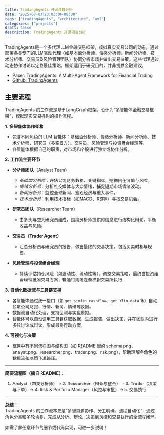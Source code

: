 ```yaml
---
title: TradingAgents 开源项目分析
date: "2025-07-03T23:03:00+08:00"
tags: ["tradingAgents", "architecture", "uml"]
categories: ["projects"]
draft: false
description: TradingAgents 开源项目分析
---
```

TradingAgents是一个多代理LLM金融交易框架，模拟真实交易公司的动态，通过部署各类专门的LLM驱动代理（如基本面分析师、情感分析师、新闻分析师、技术分析师、交易员及风险管理团队）协同分析市场并做出交易决策。这些代理通过动态协作讨论以定位最佳策略。框架适用于研究目的，并非提供金融建议。

- [Paper: TradingAgents: A Multi-Agent Framework for Financial Trading](https://arxiv.org/pdf/2412.20138)
- [Github: TradingAgents](https://github.com/TauricResearch/TradingAgents)

## 主要流程

TradingAgents 的工作流是基于LangGraph框架，设计为“多智能体金融交易框架”，模拟现实交易机构的操作流程。

**1. 多智能体协作架构**

- 包含不同角色的 LLM 智能体：基础面分析师、情绪分析师、新闻分析师、技术分析师、研究员（多空双方）、交易员、风险管理与投资组合经理等。
- 各智能体根据自己的职责，对市场和个股进行独立或协作分析。

**2. 工作流主要环节**

- **分析师团队**（Analyst Team）  
  - *基础面分析师*：评估公司财务数据、关键指标，挖掘内在价值与风险。  
  - *情绪分析师*：分析社交媒体与大众情绪，捕捉短期市场情绪波动。  
  - *新闻分析师*：监控全球新闻、宏观经济与重大事件。  
  - *技术分析师*：利用技术指标（如MACD、RSI等）寻找交易机会。

- **研究员团队**（Researcher Team）  
  - 由多头与空头研究员组成，围绕分析师提供的信息进行结构化辩论，平衡收益与风险。

- **交易员（Trader Agent）**  
  - 汇总分析员与研究员的报告，做出最终的交易决策，包括买卖时机与规模。

- **风险管理与投资组合经理**  
  - 持续评估持仓风险（如波动性、流动性等），调整交易策略，最终由投资组合经理批准交易方案，若通过则发送至模拟交易所执行。

**3. 自动化数据流与工具链支持**

- 各智能体通过统一接口（如 `get_simfin_cashflow`、`get_YFin_data` 等）自动拉取公司财报、行情、新闻、情绪等数据。
- 数据流自动化处理，支持回测与实盘模拟。
- 智能体可以自动调用工具链获取数据，生成报告、做出决策，并在团队内进行多轮讨论或辩论，形成最终行动方案。

**4. 可视化与决策**

- 框架中有不同流程图与结构图（如 README 里的 schema.png、analyst.png、researcher.png、trader.png、risk.png），帮助理解各角色的数据流和决策传递路径。

---

**简要流程图（摘自 README）**：

1. Analyst（四类分析师）→ 2. Researcher（辩论与整合）→ 3. Trader（决策与下单）→ 4. Risk & Portfolio Manager（风控与审批）→ 5. 交易执行

---

**总结**：  
TradingAgents 的工作流本质是“多智能体协作、分工明确、流程自动化”，通过角色分离和多轮协作，完成从分析、辩论、决策到风控和交易执行的全流程闭环。

如需了解任意环节的细节或代码实现，可进一步说明！
